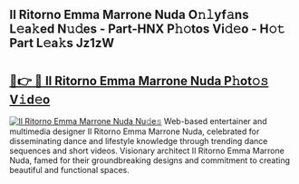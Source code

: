 ## Il Ritorno Emma Marrone Nuda O𝚗𝚕yf𝚊ns L𝚎a𝚔ed N𝚞𝚍es - Part-HNX P𝚑𝚘tos Vi𝚍𝚎o - H𝚘𝚝 Part L𝚎a𝚔s Jz1zW

# <h2><a href="http://kf0li07.oniu.top/?m=Il+Ritorno+Emma+Marrone+Nuda">🔗👉 🔴 Il Ritorno Emma Marrone Nuda P𝚑ot𝚘𝚜 V𝚒d𝚎o</a></h2>

[![Il Ritorno Emma Marrone Nuda Nu𝚍e𝚜](https://i.imgur.com/0qMVB7G.gif)](http://kf0li07.oniu.top/?m=Il+Ritorno+Emma+Marrone+Nuda)
Web-based entertainer and multimedia designer Il Ritorno Emma Marrone Nuda, celebrated for disseminating dance and lifestyle knowledge through trending dance sequences and short videos. Visionary architect Il Ritorno Emma Marrone Nuda, famed for their groundbreaking designs and commitment to creating beautiful and functional spaces.  
